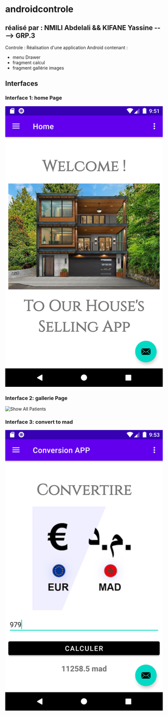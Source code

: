 

# androidcontrole
## réalisé par : NMILI Abdelali  &&  KIFANE Yassine   ----> GRP.3 

Controle : Réalisation d'une application Android contenant :
- menu Drawer
- fragment calcul
- fragment gallérie images 

## Interfaces

### Interface 1: home Page


![Login Page](/home.png)

### Interface 2: gallerie Page


![Show All Patients](/gallerie.png)

### Interface 3: convert to mad 


![Show All Patients](/convert.png)

